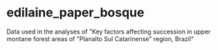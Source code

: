 # edilaine_paper_bosque
Data used in the analyses of "Key factors affecting  succession in upper montane forest areas of "Planalto Sul Catarinense" region, Brazil"
